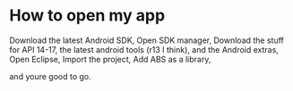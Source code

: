 How to open my app
==================

Download the latest Android SDK, 
 Open SDK manager,
 Download the stuff for API 14-17, the latest android tools (r13 I think), and the Android extras,
 Open Eclipse,
 Import the project,
 Add ABS as a library,

and youre good to go.
